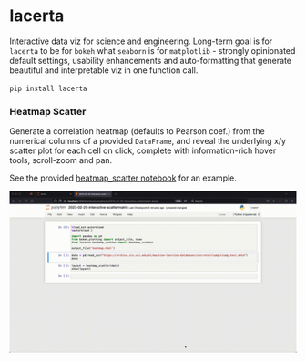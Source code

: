 # lacerta
 Interactive data viz for science and engineering. Long-term goal is for `lacerta` to be for `bokeh` what `seaborn` is for `matplotlib` - strongly opinionated default settings, usability enhancements and auto-formatting that generate beautiful and interpretable viz in one function call.

 `pip install lacerta`

 ### Heatmap Scatter

Generate a correlation heatmap (defaults to Pearson coef.) from the numerical columns of a provided `DataFrame`, and reveal the underlying x/y scatter plot for each cell on click, complete with information-rich hover tools, scroll-zoom and pan.

See the provided [heatmap_scatter notebook](notebooks/2023-02-25-interactive-scattermatrix.ipynb) for an example.

![heatmap_scatter](img/hm_sc_demo.gif)
